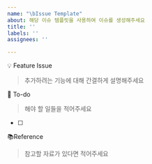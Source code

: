 ```yaml
---
name: "\bIssue Template"
about: 해당 이슈 템플릿을 사용하여 이슈를 생성해주세요
title: ''
labels: ''
assignees: ''

---
```


💡 Feature Issue
> 추가하려는 기능에 대해 간결하게 설명해주세요

🌿 To-do
> 해야 할 일들을 적어주세요
- [ ]

📚Reference
> 참고할 자료가 있다면 적어주세요
